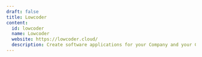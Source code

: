 ```yaml
---
draft: false
title: Lowcoder
content:
  id: lowcoder
  name: Lowcoder
  website: https://lowcoder.cloud/
  description: Create software applications for your Company and your Customers with minimal coding experience. Lowcoder is the best Retool, Appsmith, or Tooljet Alternative.
---
```

